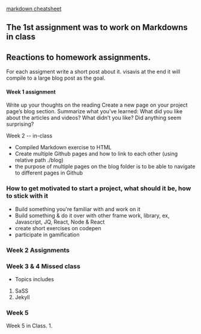 
[markdown cheatsheet](https://www.markdownguide.org/cheat-sheet)

## The 1st assignment was to work on Markdowns in class 

## Reactions to homework assignments. 

 For each assigment write a short post about it. visavis at the end it will compile to a large blog post as the goal. 

 #### Week 1 assignment 

Write up your thoughts on the reading
Create a new page on your project page’s blog section.
Summarize what you’ve learned:
What did you like about the articles and videos?
What didn’t you like?
Did anything seem surprising?


Week 2 -- in-class 
- Compiled Markdown exercise to HTML
- Create multiple Github pages and how to link to each other (using relative path ./blog)
- the purpose of multiple pages on the blog folder is to be able to navigate to different pages in Github 

### How to get motivated to start a project, what should it be, how to stick with it
 - Build something you're familiar with and work on it
 - Build something & do it over with other frame work, library, ex, Javascript, JQ, React, Node & React
 - create short exercises on codepen 
 - participate in gamification
 
 ### Week 2 Assignments
 
 ### Week 3 & 4 Missed class
 - Topics includes 
 1. SaSS
 2. Jekyll
 
 ### Week 5 
 
 Week 5 in Class.
 1. 
 
